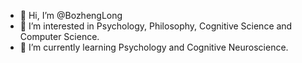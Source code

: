 - 👋 Hi, I’m @BozhengLong
- 👀 I’m interested in Psychology, Philosophy, Cognitive Science and Computer Science.
- 🌱 I’m currently learning Psychology and Cognitive Neuroscience.

<!---
#### 📟  Language and Profile
| <a href="https://github.com/anuraghazra/github-readme-stats"><img align="center" src="https://github-readme-stats.vercel.app/api?username=bozhenglong&show_icons=true&include_all_commits=true&theme=buefy&hide_border=true" alt="Anurag's github stats" /></a> | <a href="https://github.com/anuraghazra/github-readme-stats"><img align="center" src="https://github-readme-stats.vercel.app/api/top-langs/?username=bozhenglong&layout=compact&theme=buefy&hide_border=true" /></a> |
| ------------- | ------------- |
--->

<!---
Spidey0o0Zheng/Spidey0o0Zheng is a ✨ special ✨ repository because its `README.md` (this file) appears on your GitHub profile.
You can click the Preview link to take a look at your changes.
--->
